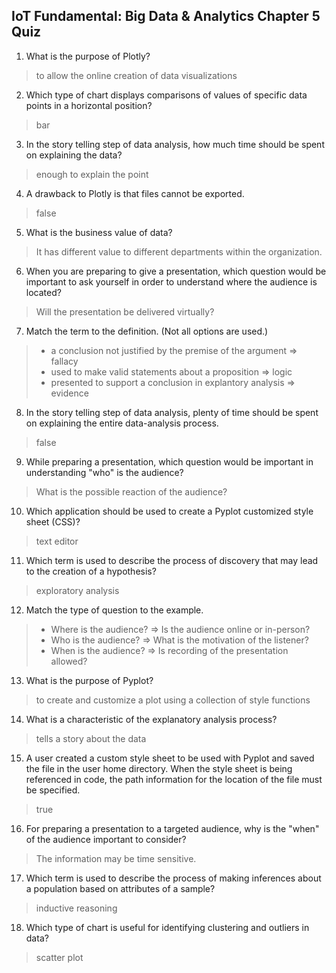 ## IoT Fundamental: Big Data & Analytics Chapter 5 Quiz

1. What is the purpose of Plotly?
> to allow the online creation of data visualizations

2. Which type of chart displays comparisons of values of specific data points in a horizontal position?
> bar

3. In the story telling step of data analysis, how much time should be spent on explaining the data?
> enough to explain the point

4. A drawback to Plotly is that files cannot be exported.
> false

5. What is the business value of data?
> It has different value to different departments within the organization.

6. When you are preparing to give a presentation, which question would be important to ask yourself in order to understand where the audience is located?
> Will the presentation be delivered virtually?

7. Match the term to the definition. (Not all options are used.)
> - a conclusion not justified by the premise of the argument => fallacy
> - used to make valid statements about a proposition => logic
> - presented to support a conclusion in explantory analysis => evidence

8. In the story telling step of data analysis, plenty of time should be spent on explaining the entire data-analysis process.
> false

9. While preparing a presentation, which question would be important in understanding "who" is the audience?
> What is the possible reaction of the audience?

10. Which application should be used to create a Pyplot customized style sheet (CSS)?
> text editor

11. Which term is used to describe the process of discovery that may lead to the creation of a hypothesis?
> exploratory analysis

12. Match the type of question to the example.
> - Where is the audience? => Is the audience online or in-person?
> - Who is the audience? => What is the motivation of the listener?
> - When is the audience?	=> Is recording of the presentation allowed?

13. What is the purpose of Pyplot?
> to create and customize a plot using a collection of style functions

14. What is a characteristic of the explanatory analysis process?
> tells a story about the data

15. A user created a custom style sheet to be used with Pyplot and saved the file in the user home directory. When the style sheet is being referenced in code, the path information for the location of the file must be specified.
> true

16. For preparing a presentation to a targeted audience, why is the "when" of the audience important to consider?
> The information may be time sensitive.

17. Which term is used to describe the process of making inferences about a population based on attributes of a sample?
> inductive reasoning

18. Which type of chart is useful for identifying clustering and outliers in data?
> scatter plot
